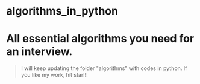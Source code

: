 # algorithms_in_python

# All essential algorithms you need for an interview.

> I will keep updating the folder "algorithms" with codes in python. 
> If you like my work, hit star!!!